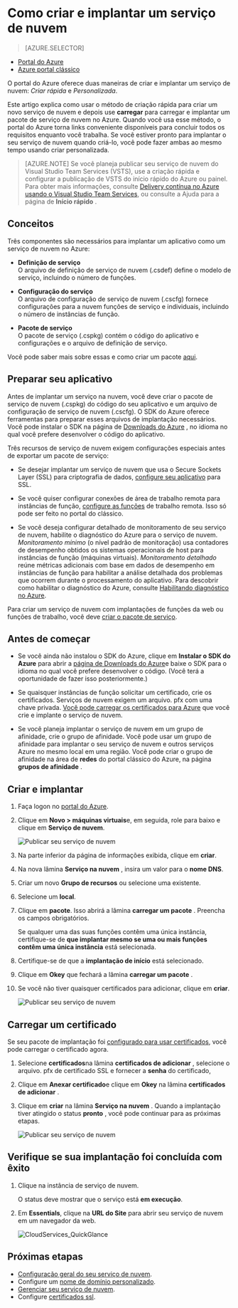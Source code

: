 <properties
    pageTitle="Como criar e implantar um serviço de nuvem | Microsoft Azure"
    description="Aprenda a criar e implantar um serviço de nuvem usando o portal do Azure."
    services="cloud-services"
    documentationCenter=""
    authors="Thraka"
    manager="timlt"
    editor=""/>

<tags
    ms.service="cloud-services"
    ms.workload="tbd"
    ms.tgt_pltfrm="na"
    ms.devlang="na"
    ms.topic="article"
    ms.date="10/11/2016"
    ms.author="adegeo"/>




# <a name="how-to-create-and-deploy-a-cloud-service"></a>Como criar e implantar um serviço de nuvem

> [AZURE.SELECTOR]
- [Portal do Azure](cloud-services-how-to-create-deploy-portal.md)
- [Azure portal clássico](cloud-services-how-to-create-deploy.md)

O portal do Azure oferece duas maneiras de criar e implantar um serviço de nuvem: *Criar rápida* e *Personalizada*.

Este artigo explica como usar o método de criação rápida para criar um novo serviço de nuvem e depois use **carregar** para carregar e implantar um pacote de serviço de nuvem no Azure. Quando você usa esse método, o portal do Azure torna links conveniente disponíveis para concluir todos os requisitos enquanto você trabalha. Se você estiver pronto para implantar o seu serviço de nuvem quando criá-lo, você pode fazer ambas ao mesmo tempo usando criar personalizada.

> [AZURE.NOTE] Se você planeja publicar seu serviço de nuvem do Visual Studio Team Services (VSTS), use a criação rápida e configurar a publicação de VSTS do início rápido do Azure ou painel. Para obter mais informações, consulte [Delivery contínua no Azure usando o Visual Studio Team Services][TFSTutorialForCloudService], ou consulte a Ajuda para a página de **Início rápido** .

## <a name="concepts"></a>Conceitos
Três componentes são necessários para implantar um aplicativo como um serviço de nuvem no Azure:

- **Definição de serviço**  
  O arquivo de definição de serviço de nuvem (.csdef) define o modelo de serviço, incluindo o número de funções.

- **Configuração do serviço**  
  O arquivo de configuração de serviço de nuvem (.cscfg) fornece configurações para a nuvem funções de serviço e individuais, incluindo o número de instâncias de função.

- **Pacote de serviço**  
  O pacote de serviço (.cspkg) contém o código do aplicativo e configurações e o arquivo de definição de serviço.

Você pode saber mais sobre essas e como criar um pacote [aqui](cloud-services-model-and-package.md).

## <a name="prepare-your-app"></a>Preparar seu aplicativo
Antes de implantar um serviço na nuvem, você deve criar o pacote de serviço de nuvem (.cspkg) do código do seu aplicativo e um arquivo de configuração de serviço de nuvem (.cscfg). O SDK do Azure oferece ferramentas para preparar esses arquivos de implantação necessários. Você pode instalar o SDK na página de [Downloads do Azure](https://azure.microsoft.com/downloads/) , no idioma no qual você prefere desenvolver o código do aplicativo.

Três recursos de serviço de nuvem exigem configurações especiais antes de exportar um pacote de serviço:

- Se desejar implantar um serviço de nuvem que usa o Secure Sockets Layer (SSL) para criptografia de dados, [configure seu aplicativo](cloud-services-configure-ssl-certificate-portal.md#modify) para SSL.

- Se você quiser configurar conexões de área de trabalho remota para instâncias de função, [configure as funções](cloud-services-role-enable-remote-desktop.md) de trabalho remota. Isso só pode ser feito no portal do clássico.

- Se você deseja configurar detalhado de monitoramento de seu serviço de nuvem, habilite o diagnóstico do Azure para o serviço de nuvem. *Monitoramento mínimo* (o nível padrão de monitoração) usa contadores de desempenho obtidos os sistemas operacionais de host para instâncias de função (máquinas virtuais). *Monitoramento detalhado* reúne métricas adicionais com base em dados de desempenho em instâncias de função para habilitar a análise detalhada dos problemas que ocorrem durante o processamento do aplicativo. Para descobrir como habilitar o diagnóstico do Azure, consulte [Habilitando diagnóstico no Azure](cloud-services-dotnet-diagnostics.md).

Para criar um serviço de nuvem com implantações de funções da web ou funções de trabalho, você deve [criar o pacote de serviço](cloud-services-model-and-package.md#servicepackagecspkg).

## <a name="before-you-begin"></a>Antes de começar

- Se você ainda não instalou o SDK do Azure, clique em **Instalar o SDK do Azure** para abrir a [página de Downloads do Azure](https://azure.microsoft.com/downloads/)e baixe o SDK para o idioma no qual você prefere desenvolver o código. (Você terá a oportunidade de fazer isso posteriormente.)

- Se quaisquer instâncias de função solicitar um certificado, crie os certificados. Serviços de nuvem exigem um arquivo. pfx com uma chave privada. [Você pode carregar os certificados para Azure]() que você crie e implante o serviço de nuvem.

- Se você planeja implantar o serviço de nuvem em um grupo de afinidade, crie o grupo de afinidade. Você pode usar um grupo de afinidade para implantar o seu serviço de nuvem e outros serviços Azure no mesmo local em uma região. Você pode criar o grupo de afinidade na área de **redes** do portal clássico do Azure, na página **grupos de afinidade** .


## <a name="create-and-deploy"></a>Criar e implantar

1. Faça logon no [portal do Azure](https://portal.azure.com/).
2. Clique em **Novo > máquinas virtuais**e, em seguida, role para baixo e clique em **Serviço de nuvem**.

    ![Publicar seu serviço de nuvem](media/cloud-services-how-to-create-deploy-portal/create-cloud-service.png)

3. Na parte inferior da página de informações exibida, clique em **criar**. 
4. Na nova lâmina **Serviço na nuvem** , insira um valor para o **nome DNS**.
5. Criar um novo **Grupo de recursos** ou selecione uma existente.
6. Selecione um **local**.
7. Clique em **pacote**. Isso abrirá a lâmina **carregar um pacote** . Preencha os campos obrigatórios.  

     Se qualquer uma das suas funções contêm uma única instância, certifique-se de **que implantar mesmo se uma ou mais funções contêm uma única instância** está selecionada.

8. Certifique-se de que a **implantação de início** está selecionado.
9. Clique em **Okey** que fechará a lâmina **carregar um pacote** .
10. Se você não tiver quaisquer certificados para adicionar, clique em **criar**.

    ![Publicar seu serviço de nuvem](media/cloud-services-how-to-create-deploy-portal/select-package.png)

## <a name="upload-a-certificate"></a>Carregar um certificado

Se seu pacote de implantação foi [configurado para usar certificados](cloud-services-configure-ssl-certificate-portal.md#modify), você pode carregar o certificado agora.

1. Selecione **certificados**na lâmina **certificados de adicionar** , selecione o arquivo. pfx de certificado SSL e fornecer a **senha** do certificado,
2. Clique em **Anexar certificado**e clique em **Okey** na lâmina **certificados de adicionar** .
3. Clique em **criar** na lâmina **Serviço na nuvem** . Quando a implantação tiver atingido o status **pronto** , você pode continuar para as próximas etapas.

    ![Publicar seu serviço de nuvem](media/cloud-services-how-to-create-deploy-portal/attach-cert.png)


## <a name="verify-your-deployment-completed-successfully"></a>Verifique se sua implantação foi concluída com êxito

1. Clique na instância de serviço de nuvem.

    O status deve mostrar que o serviço está **em execução**.

2. Em **Essentials**, clique na **URL do Site** para abrir seu serviço de nuvem em um navegador da web.

    ![CloudServices_QuickGlance](./media/cloud-services-how-to-create-deploy-portal/running.png)


[TFSTutorialForCloudService]: http://go.microsoft.com/fwlink/?LinkID=251796

## <a name="next-steps"></a>Próximas etapas

* [Configuração geral do seu serviço de nuvem](cloud-services-how-to-configure-portal.md).
* Configure um [nome de domínio personalizado](cloud-services-custom-domain-name-portal.md).
* [Gerenciar seu serviço de nuvem](cloud-services-how-to-manage-portal.md).
* Configure [certificados ssl](cloud-services-configure-ssl-certificate-portal.md).